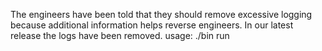 The engineers have been told that they should remove excessive logging because additional information helps reverse engineers. In our latest release the logs have been removed. usage: ./bin run

